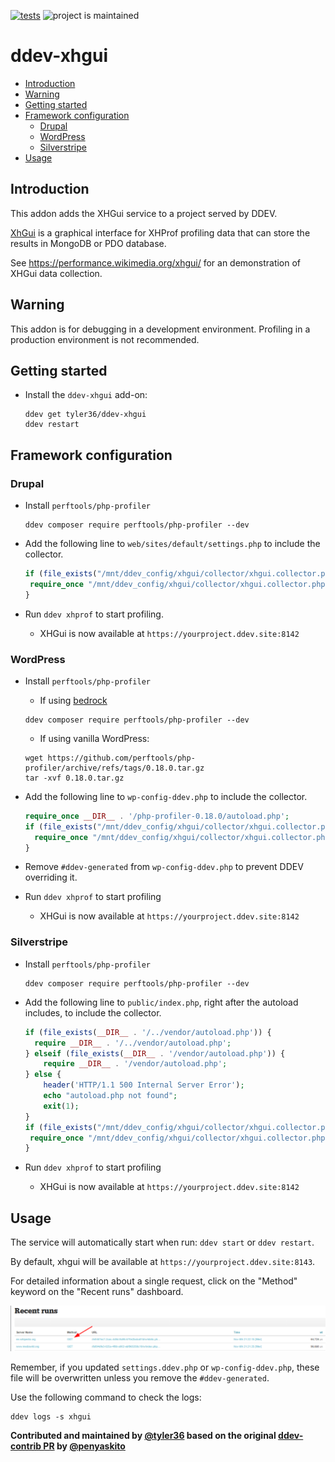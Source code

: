 [![tests](https://github.com/ddev/ddev-addon-template/actions/workflows/tests.yml/badge.svg)](https://github.com/ddev/ddev-addon-template/actions/workflows/tests.yml) ![project is maintained](https://img.shields.io/maintenance/yes/2024.svg)

# ddev-xhgui <!-- omit in toc -->

- [Introduction](#introduction)
- [Warning](#warning)
- [Getting started](#getting-started)
- [Framework configuration](#framework-configuration)
  - [Drupal](#drupal)
  - [WordPress](#wordpress)
  - [Silverstripe](#silverstripe)
- [Usage](#usage)

## Introduction

This addon adds the XHGui service to a project served by DDEV.

[XhGui](https://github.com/perftools/xhgui) is a graphical interface for XHProf profiling data that can store the results in MongoDB or PDO database.

See <https://performance.wikimedia.org/xhgui/> for an demonstration of XHGui data collection.

## Warning

This addon is for debugging in a development environment.
Profiling in a production environment is not recommended.

## Getting started

- Install the `ddev-xhgui` add-on:

  ```shell
  ddev get tyler36/ddev-xhgui
  ddev restart
  ```

## Framework configuration

### Drupal

- Install `perftools/php-profiler`

   ```shell
   ddev composer require perftools/php-profiler --dev
   ```

- Add the following line to `web/sites/default/settings.php` to include the collector.

   ```php
   if (file_exists("/mnt/ddev_config/xhgui/collector/xhgui.collector.php")) {
    require_once "/mnt/ddev_config/xhgui/collector/xhgui.collector.php";
   }
   ```

- Run `ddev xhprof` to start profiling.
  - XHGui is now available at `https://yourproject.ddev.site:8142`

### WordPress

- Install `perftools/php-profiler`
  - If using [bedrock](https://roots.io/bedrock/)

   ```shell
   ddev composer require perftools/php-profiler --dev
   ```

  - If using vanilla WordPress:

   ```shell
   wget https://github.com/perftools/php-profiler/archive/refs/tags/0.18.0.tar.gz
   tar -xvf 0.18.0.tar.gz
   ```

- Add the following line to `wp-config-ddev.php` to include the collector.

   ```php
   require_once __DIR__ . '/php-profiler-0.18.0/autoload.php';
   if (file_exists("/mnt/ddev_config/xhgui/collector/xhgui.collector.php")) {
     require_once "/mnt/ddev_config/xhgui/collector/xhgui.collector.php";
   }
   ```

- Remove `#ddev-generated` from `wp-config-ddev.php` to prevent DDEV overriding it.
- Run `ddev xhprof` to start profiling
  - XHGui is now available at `https://yourproject.ddev.site:8142`

### Silverstripe

- Install `perftools/php-profiler`

   ```shell
   ddev composer require perftools/php-profiler --dev
   ```

- Add the following line to `public/index.php`, right after the autoload includes, to include the collector.

  ```php
  if (file_exists(__DIR__ . '/../vendor/autoload.php')) {
    require __DIR__ . '/../vendor/autoload.php';
  } elseif (file_exists(__DIR__ . '/vendor/autoload.php')) {
      require __DIR__ . '/vendor/autoload.php';
  } else {
      header('HTTP/1.1 500 Internal Server Error');
      echo "autoload.php not found";
      exit(1);
  }
  if (file_exists("/mnt/ddev_config/xhgui/collector/xhgui.collector.php")) {
   require_once "/mnt/ddev_config/xhgui/collector/xhgui.collector.php";
  }
  ```

- Run `ddev xhprof` to start profiling
  - XHGui is now available at `https://yourproject.ddev.site:8142`

## Usage

The service will automatically start when run: `ddev start` or `ddev restart`.

By default, xhgui will be available at `https://yourproject.ddev.site:8143`.

For detailed information about a single request, click on the "Method" keyword on the "Recent runs" dashboard.

![Click GET method](./images/xhgui-get.png)

Remember, if you updated `settings.ddev.php` or `wp-config-ddev.php`, these file will be overwritten unless you remove the `#ddev-generated`.

Use the following command to check the logs:

   ```shell
   ddev logs -s xhgui
   ```

**Contributed and maintained by [@tyler36](https://github.com/tyler36) based on the original [ddev-contrib PR](https://github.com/ddev/ddev-contrib/pull/128) by [@penyaskito](https://github.com/penyaskito)**
